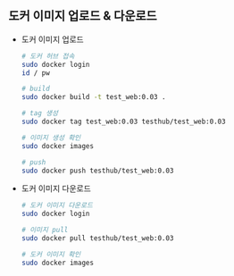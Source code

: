 ## 도커 이미지 업로드 & 다운로드
- 도커 이미지 업로드
  ```bash
  # 도커 허브 접속
  sudo docker login
  id / pw

  # build
  sudo docker build -t test_web:0.03 .

  # tag 생성
  sudo docker tag test_web:0.03 testhub/test_web:0.03

  # 이미지 생성 확인
  sudo docker images

  # push
  sudo docker push testhub/test_web:0.03
  ```
- 도커 이미지 다운로드
  ```bash
  # 도커 이미지 다운로드
  sudo docker login

  # 이미지 pull
  sudo docker pull testhub/test_web:0.03

  # 도커 이미지 확인
  sudo docker images
  ```